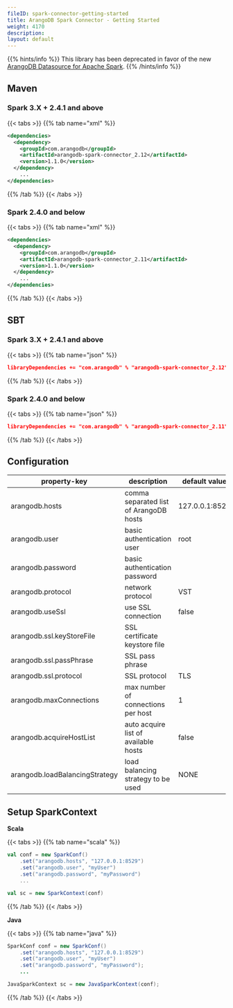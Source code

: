 ```yaml
---
fileID: spark-connector-getting-started
title: ArangoDB Spark Connector - Getting Started
weight: 4170
description: 
layout: default
---
```

{{% hints/info %}}
This library has been deprecated in favor of the new [ArangoDB Datasource for Apache Spark](../spark-connector-new).
{{% /hints/info %}}

## Maven

### Spark 3.X + 2.4.1 and above

{{< tabs >}}
{{% tab name="xml" %}}
```xml
<dependencies>
  <dependency>
    <groupId>com.arangodb</groupId>
    <artifactId>arangodb-spark-connector_2.12</artifactId>
    <version>1.1.0</version>
  </dependency>
	...
</dependencies>
```
{{% /tab %}}
{{< /tabs >}}

### Spark 2.4.0 and below

{{< tabs >}}
{{% tab name="xml" %}}
```xml
<dependencies>
  <dependency>
    <groupId>com.arangodb</groupId>
    <artifactId>arangodb-spark-connector_2.11</artifactId>
    <version>1.1.0</version>
  </dependency>
	...
</dependencies>
```
{{% /tab %}}
{{< /tabs >}}

## SBT

### Spark 3.X + 2.4.1 and above

{{< tabs >}}
{{% tab name="json" %}}
```json
libraryDependencies += "com.arangodb" % "arangodb-spark-connector_2.12" % "1.1.0"
```
{{% /tab %}}
{{< /tabs >}}

### Spark 2.4.0 and below

{{< tabs >}}
{{% tab name="json" %}}
```json
libraryDependencies += "com.arangodb" % "arangodb-spark-connector_2.11" % "1.1.0"
```
{{% /tab %}}
{{< /tabs >}}

## Configuration

| property-key                   | description                            | default value  |
| ------------------------------ | -------------------------------------- | -------------- |
| arangodb.hosts                 | comma separated list of ArangoDB hosts | 127.0.0.1:8529 |
| arangodb.user                  | basic authentication user              | root           |
| arangodb.password              | basic authentication password          |                |
| arangodb.protocol              | network protocol                       | VST            |
| arangodb.useSsl                | use SSL connection                     | false          |
| arangodb.ssl.keyStoreFile      | SSL certificate keystore file          |                |
| arangodb.ssl.passPhrase        | SSL pass phrase                        |                |
| arangodb.ssl.protocol          | SSL protocol                           | TLS            |
| arangodb.maxConnections        | max number of connections per host     | 1              |
| arangodb.acquireHostList       | auto acquire list of available hosts   | false          |
| arangodb.loadBalancingStrategy | load balancing strategy to be used     | NONE           |

## Setup SparkContext

**Scala**

{{< tabs >}}
{{% tab name="scala" %}}
```scala
val conf = new SparkConf()
    .set("arangodb.hosts", "127.0.0.1:8529")
    .set("arangodb.user", "myUser")
    .set("arangodb.password", "myPassword")
    ...

val sc = new SparkContext(conf)
```
{{% /tab %}}
{{< /tabs >}}

**Java**

{{< tabs >}}
{{% tab name="java" %}}
```java
SparkConf conf = new SparkConf()
    .set("arangodb.hosts", "127.0.0.1:8529")
    .set("arangodb.user", "myUser")
    .set("arangodb.password", "myPassword");
    ...

JavaSparkContext sc = new JavaSparkContext(conf);
```
{{% /tab %}}
{{< /tabs >}}
